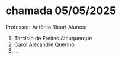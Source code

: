 # chamada 05/05/2025
Professor: Antônio Ricart
Alunos:
1. Tarcísio de Freitas Albuquerque
2. Carol Alexandre Querino
3. ...
